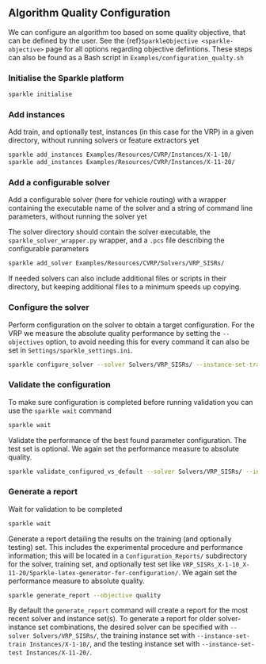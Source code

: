 ## Algorithm Quality Configuration
We can configure an algorithm too based on some quality objective, that can be defined by the user. See the {ref}`SparkleObjective <sparkle-objective>` page for all options regarding objective defintions.
These steps can also be found as a Bash script in `Examples/configuration_qualty.sh`

### Initialise the Sparkle platform

```bash
sparkle initialise
```

### Add instances

Add train, and optionally test, instances (in this case for the VRP) in a given directory, without running solvers or feature extractors yet

```bash
sparkle add_instances Examples/Resources/CVRP/Instances/X-1-10/
sparkle add_instances Examples/Resources/CVRP/Instances/X-11-20/
```

### Add a configurable solver

Add a configurable solver (here for vehicle routing) with a wrapper containing the executable name of the solver and a string of command line parameters, without running the solver yet

The solver directory should contain the solver executable, the `sparkle_solver_wrapper.py` wrapper, and a `.pcs` file describing the configurable parameters

```bash
sparkle add_solver Examples/Resources/CVRP/Solvers/VRP_SISRs/
```

If needed solvers can also include additional files or scripts in their directory, but keeping additional files to a minimum speeds up copying.

### Configure the solver

Perform configuration on the solver to obtain a target configuration. For the VRP we measure the absolute quality performance by setting the `--objectives` option, to avoid needing this for every command it can also be set in `Settings/sparkle_settings.ini`.

```bash
sparkle configure_solver --solver Solvers/VRP_SISRs/ --instance-set-train Instances/X-1-10/ --objectives quality
```

### Validate the configuration

To make sure configuration is completed before running validation you can use the `sparkle wait` command

```bash
sparkle wait
```

Validate the performance of the best found parameter configuration. The test set is optional. We again set the performance measure to absolute quality.

```bash
sparkle validate_configured_vs_default --solver Solvers/VRP_SISRs/ --instance-set-train Instances/X-1-10/ --instance-set-test Instances/X-11-20/ --objective quality
```

### Generate a report

Wait for validation to be completed

```bash
sparkle wait
```

Generate a report detailing the results on the training (and optionally testing) set. This includes the experimental procedure and performance information; this will be located in a `Configuration_Reports/` subdirectory for the solver, training set, and optionally test set like `VRP_SISRs_X-1-10_X-11-20/Sparkle-latex-generator-for-configuration/`. We again set the performance measure to absolute quality.

```bash
sparkle generate_report --objective quality
```

By default the `generate_report` command will create a report for the most recent solver and instance set(s). To generate a report for older solver-instance set combinations, the desired solver can be specified with `--solver Solvers/VRP_SISRs/`, the training instance set with `--instance-set-train Instances/X-1-10/`, and the testing instance set with `--instance-set-test Instances/X-11-20/`.

